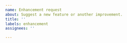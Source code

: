 ```yaml
---
name: Enhancement request
about: Suggest a new feature or another improvement.
title: ''
labels: enhancement
assignees: ''

---
```



